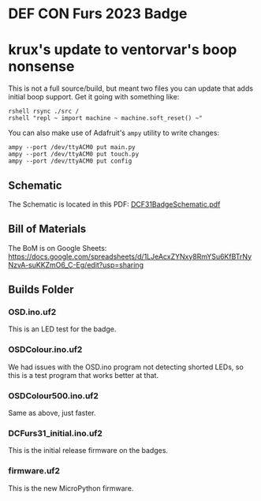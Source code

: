 # DEF CON Furs 2023 Badge 

# krux's update to ventorvar's boop nonsense

This is not a full source/build, but meant two files you can update that adds initial boop support. Get it going with something like:

```
rshell rsync ./src /
rshell "repl ~ import machine ~ machine.soft_reset() ~"
```

You can also make use of Adafruit's `ampy` utility to write changes:

```
ampy --port /dev/ttyACM0 put main.py
ampy --port /dev/ttyACM0 put touch.py
ampy --port /dev/ttyACM0 put config
```

## Schematic

The Schematic is located in this PDF: [DCF31BadgeSchematic.pdf](https://github.com/defconfurs/dcfurs-badge-dc31-public/blob/main/DCF31BadgeSchematic.pdf)


## Bill of Materials

The BoM is on Google Sheets:  https://docs.google.com/spreadsheets/d/1LJeAcxZYNxy8RmYSu6KfBTrNyNzvA-suKKZmO6_C-Eg/edit?usp=sharing

## Builds Folder

### OSD.ino.uf2

This is an LED test for the badge.

### OSDColour.ino.uf2

We had issues with the OSD.ino program not detecting shorted LEDs, so this is a test program that works better at that.

### OSDColour500.ino.uf2

Same as above, just faster.

### DCFurs31_initial.ino.uf2

This is the initial release firmware on the badges.


### firmware.uf2 

This is the new MicroPython firmware.


